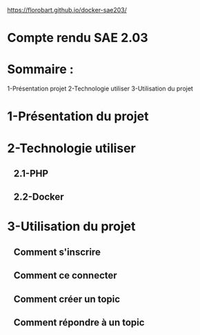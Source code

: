 https://florobart.github.io/docker-sae203/
# Compte rendu SAE 2.03

# Sommaire :

1-Présentation projet
2-Technologie utiliser
3-Utilisation du projet
 


# 1-Présentation du projet

# 2-Technologie utiliser
## &nbsp;&nbsp; 2.1-PHP


## &nbsp;&nbsp; 2.2-Docker


# 3-Utilisation du projet
## &nbsp;&nbsp; Comment s'inscrire

## &nbsp;&nbsp; Comment ce connecter

## &nbsp;&nbsp; Comment créer un topic

## &nbsp;&nbsp; Comment répondre à un topic
